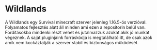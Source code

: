 # Wildlands
A Wildlands egy Survival minecraft szerver jelenleg 1.16.5-ös verzióval. Folyamatos fejlesztés alatt áll minden ami ezen a repositorin belül van. Fordításokba mindenki részt vehet és jutalmazzuk azokat akik jó munkát végeznek. A saját pluginjaink forráskódja is megtalálható itt, de csak azok amik nem kockáztatják a szerver stabil és biztonságos működését.
